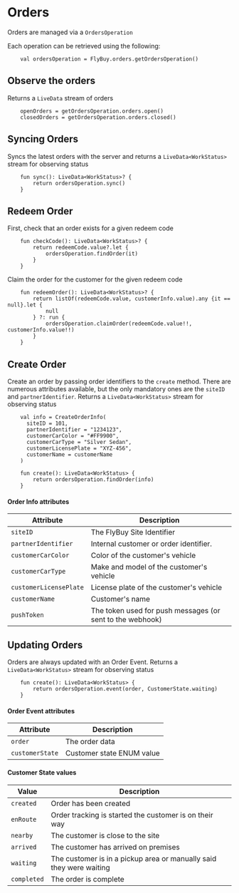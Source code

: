 # Orders

Orders are managed via a `OrdersOperation`

Each operation can be retrieved using the following:

```
    val ordersOperation = FlyBuy.orders.getOrdersOperation()
```

## Observe the orders

Returns a `LiveData` stream of orders

```
    openOrders = getOrdersOperation.orders.open()
    closedOrders = getOrdersOperation.orders.closed()
```

## Syncing Orders

Syncs the latest orders with the server and returns a `LiveData<WorkStatus>` stream for observing status

```
    fun sync(): LiveData<WorkStatus>? {
        return ordersOperation.sync()
    }
```

## Redeem Order

First, check that an order exists for a given redeem code

```
    fun checkCode(): LiveData<WorkStatus>? {
        return redeemCode.value?.let {
            ordersOperation.findOrder(it)
        }
    }
```

Claim the order for the customer for the given redeem code

```
    fun redeemOrder(): LiveData<WorkStatus>? {
        return listOf(redeemCode.value, customerInfo.value).any {it == null}.let {
            null
        } ?: run {
            ordersOperation.claimOrder(redeemCode.value!!, customerInfo.value!!)
        }
    }
```

## Create Order

Create an order by passing order identifiers to the `create` method. There are numerous attributes available, but the only mandatory ones are the `siteID` and `partnerIdentifier`. Returns a `LiveData<WorkStatus>` stream for observing status

```
    val info = CreateOrderInfo(
      siteID = 101,
      partnerIdentifier = "1234123",
      customerCarColor = "#FF9900",
      customerCarType = "Silver Sedan",
      customerLicensePlate = "XYZ-456",
      customerName = customerName
    )

    fun create(): LiveData<WorkStatus> {
        return ordersOperation.findOrder(info)
    }
```

#### Order Info attributes

| Attribute              | Description                                     |
| ---------------------- | ----------------------------------------------- |
| `siteID`               | The FlyBuy Site Identifier                      |
| `partnerIdentifier`    | Internal customer or order identifier.          |
| `customerCarColor`     | Color of the customer's vehicle                 |
| `customerCarType`      | Make and model of the customer's vehicle        |
| `customerLicensePlate` | License plate of the customer's vehicle         |
| `customerName`         | Customer's name                                 |
| `pushToken`            | The token used for push messages (or sent to the webhook) |

## Updating Orders

Orders are always updated with an Order Event. Returns a `LiveData<WorkStatus>` stream for observing status

```
    fun create(): LiveData<WorkStatus> {
        return ordersOperation.event(order, CustomerState.waiting)
    }
```

#### Order Event attributes

| Attribute | Description            |
| --------- | ---------------------- |
| `order` | The order data |
| `customerState` | Customer state ENUM value |

#### Customer State values

| Value       | Description                                                         |
| ----------- | ------------------------------------------------------------------- |
| `created`   | Order has been created                                              |
| `enRoute`   | Order tracking is started the customer is on their way              |
| `nearby`    | The customer is close to the site                                   |
| `arrived`   | The customer has arrived on premises                                |
| `waiting`   | The customer is in a pickup area or manually said they were waiting |
| `completed` | The order is complete                                               |

